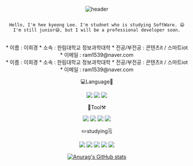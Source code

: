 

<div align=center>
  
![header](https://capsule-render.vercel.app/api?type=waving&color=timeAuto&height=300&section=header&text=This%20is%20HK&fontSize=30)


<pre>
<code>
Hello, I'm hee kyeong Lee. I'm studnet who is studying SoftWare. 😃
I'm still junior😅, but I will be a professional developer soon.
</code>
</pre>

  
<div>
  
  <div>
    * 이름 : 이희경
    * 소속 : 한림대학교 정보과학대학
    * 전공/부전공 : 콘텐츠it / 스마트iot
    * 이메일 : ram1539@naver.com
  </div>

  <div>
    * 이름 : 이희경
    * 소속 : 한림대학교 정보과학대학
    * 전공/부전공 : 콘텐츠it / 스마트iot
    * 이메일 : ram1539@naver.com
  </div>
  
</div>

  
💻Language📓

<img src="https://img.shields.io/badge/JAVA-007396?style=flat-square&logo=Java&logoColor=white"/> <img src="https://img.shields.io/badge/C++-00599C?style=flat-square&logo=c++&logoColor=white"/> <img src="https://img.shields.io/badge/Python-FFCA28?style=flat-square&logo=python&logoColor=white"/>


🧰Tool⚒️

<img src="https://img.shields.io/badge/VScode-007ACC?style=flat-square&logo=visualstudiocode&logoColor=white"/> <img src="https://img.shields.io/badge/Eclipse-2C2255?style=flat-square&logo=eclipse&logoColor=white"/> <img src="https://img.shields.io/badge/UnityEngine-9B9B9B?style=flat-square&logo=unity&logoColor=white"/> <img src="https://img.shields.io/badge/GitHub-181717?style=flat-square&logo=github&logoColor=white"/>


✏️studying🗒️
  
<img src="https://img.shields.io/badge/자료구조-yellowgreen?style=flat-square&logo=&logoColor="/> <img src="https://img.shields.io/badge/알고리즘-red?style=flat-square&logo=&logoColor="/> <img src="https://img.shields.io/badge/컴퓨터구조-ff6984?style=flat-square&logo=&logoColor="/> <img src="https://img.shields.io/badge/계산이론-FC6D26?style=flat-square&logo=&logoColor="/> <img src="https://img.shields.io/badge/신호와%20시스템-00A98F?style=flat-square&logo=&logoColor="/>

  
  
[![Anurag's GitHub stats](https://github-readme-stats.vercel.app/api?username=mmm5910)](https://github.com/anuraghazra/github-readme-stats)
  
</div>

